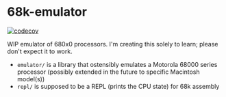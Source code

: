 # 68k-emulator
[![codecov](https://codecov.io/gh/AnnikaCodes/68k-emulator/branch/main/graph/badge.svg?token=34F58OM0YJ)](https://codecov.io/gh/AnnikaCodes/68k-emulator)

WIP emulator of 680x0 processors. I'm creating this solely to learn; please don't expect it to work.

- `emulator/` is a library that ostensibly emulates a Motorola 68000 series processor (possibly extended in the future to specific Macintosh model(s))
- `repl/` is supposed to be a REPL (prints the CPU state) for 68k assembly
